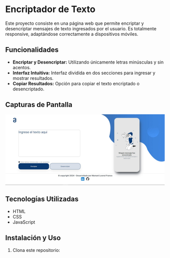 # Encriptador de Texto

Este proyecto consiste en una página web que permite encriptar y desencriptar mensajes de texto ingresados por el usuario. Es totalmente responsive, adaptándose correctamente a dispositivos móviles.

## Funcionalidades

- **Encriptar y Desencriptar:** Utilizando únicamente letras minúsculas y sin acentos.
- **Interfaz Intuitiva:** Interfaz dividida en dos secciones para ingresar y mostrar resultados.
- **Copiar Resultados:** Opción para copiar el texto encriptado o desencriptado.

## Capturas de Pantalla

![Captura de pantalla](assets/images/encriptador-alura.jpg)

## Tecnologías Utilizadas

- HTML
- CSS
- JavaScript

## Instalación y Uso

1. Clona este repositorio:
